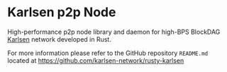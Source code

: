 # Karlsen p2p Node

High-performance p2p node library and daemon for high-BPS BlockDAG [Karlsen](https://kaspa.org) network developed in Rust.

For more information please refer to the GitHub repository `README.md` located at https://github.com/karlsen-network/rusty-karlsen
